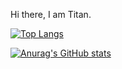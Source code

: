 Hi there, I am Titan.

[![Top Langs](https://github-readme-stats.vercel.app/api/top-langs/?username=titanhw)](https://github.com/titanhw)

[![Anurag's GitHub stats](https://github-readme-stats.vercel.app/api?username=titanhw)](https://github.com/titanhw)
